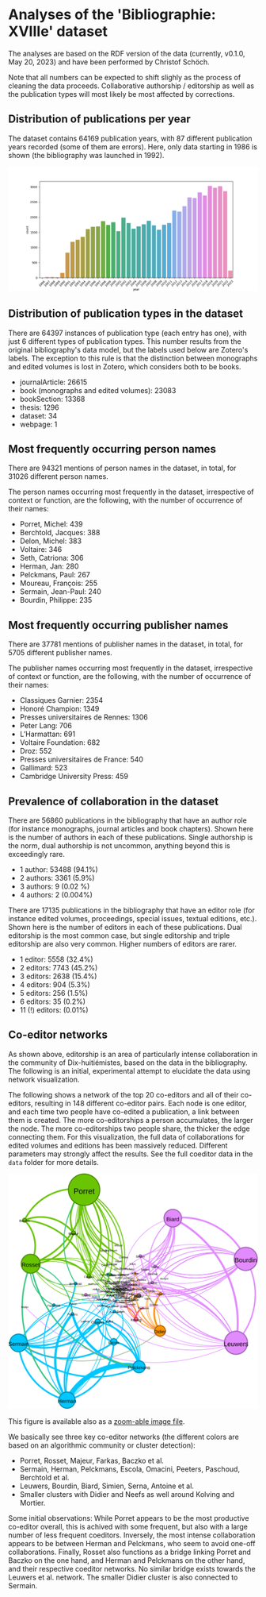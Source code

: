 # Analyses of the 'Bibliographie: XVIIIe' dataset 

The analyses are based on the RDF version of the data (currently, v0.1.0, May 20, 2023) and have been performed by Christof Schöch. 

Note that all numbers can be expected to shift slighly as the process of cleaning the data proceeds. Collaborative authorship / editorship as well as the publication types will most likely be most affected by corrections. 


## Distribution of publications per year 

The dataset contains 64169 publication years, with 87 different publication years recorded (some of them are errors). Here, only data starting in 1986 is shown (the bibliography was launched in 1992). 

![](/analysis/figures/pubyear_counts.png)


## Distribution of publication types in the dataset

There are 64397 instances of publication type (each entry has one), with just 6 different types of publication types. This number results from the original bibliography's data model, but the labels used below are Zotero's labels. The exception to this rule is that the distinction between monographs and edited volumes is lost in Zotero, which considers both to be books.  

- journalArticle: 26615
- book (monographs and edited volumes): 23083
- bookSection: 13368
- thesis: 1296
- dataset: 34
- webpage: 1


## Most frequently occurring person names 

There are 94321 mentions of person names in the dataset, in total, for 31026 different person names. 

The person names occurring most frequently in the dataset, irrespective of context or function, are the following, with the number of occurrence of their names: 

- Porret, Michel: 439
- Berchtold, Jacques: 388
- Delon, Michel: 383
- Voltaire: 346
- Seth, Catriona: 306
- Herman, Jan: 280
- Pelckmans, Paul: 267
- Moureau, François: 255
- Sermain, Jean-Paul: 240
- Bourdin, Philippe: 235


## Most frequently occurring publisher names

There are 37781 mentions of publisher names in the dataset, in total, for 5705 different publisher names. 

The publisher names occurring most frequently in the dataset, irrespective of context or function, are the following, with the number of occurrence of their names: 

- Classiques Garnier: 2354
- Honoré Champion: 1349
- Presses universitaires de Rennes: 1306
- Peter Lang: 706
- L’Harmattan: 691
- Voltaire Foundation: 682
- Droz: 552
- Presses universitaires de France: 540
- Gallimard: 523
- Cambridge University Press: 459


## Prevalence of collaboration in the dataset 

There are 56860 publications in the bibliography that have an author role (for instance monographs, journal articles and book chapters). Shown here is the number of authors in each of these publications. Single authorship is the norm, dual authorship is not uncommon, anything beyond this is exceedingly rare. 

- 1 author: 53488 (94.1%)
- 2 authors: 3361 (5.9%)
- 3 authors: 9 (0.02 %)
- 4 authors: 2 (0.004%)

There are 17135 publications in the bibliography that have an editor role (for instance edited volumes, proceedings, special issues, textual editions, etc.). Shown here is the number of editors in each of these publications. Dual editorship is the most common case, but single editorship and triple editorship are also very common. Higher numbers of editors are rarer. 

- 1 editor: 5558 (32.4%)
- 2 editors: 7743 (45.2%)
- 3 editors: 2638 (15.4%)
- 4 editors: 904 (5.3%)
- 5 editors: 256 (1.5%)
- 6 editors: 35 (0.2%)
- 11 (!) editors: (0.01%)


## Co-editor networks 

As shown above, editorship is an area of particularly intense collaboration in the community of Dix-huitiémistes, based on the data in the bibliography. The following is an initial, experimental attempt to elucidate the data using network visualization. 

The following shows a network of the top 20 co-editors and all of their co-editors, resulting in 148 different co-editor pairs. Each node is one editor, and each time two people have co-edited a publication, a link between them is created. The more co-editorships a person accumulates, the larger the node. The more co-editorships two people share, the thicker the edge connecting them. For this visualization, the full data of collaborations for edited volumes and editions has been massively reduced. Different parameters may strongly affect the results. See the full coeditor data in the `data` folder for more details.  

![Network showing the top 20 co-editors and all of their co-editors, created using Gephi.](figures/coeditors_top2.svg)

This figure is available also as a [zoom-able image file](https://raw.githubusercontent.com/christofs/bibliographie18/main/analysis/figures/coeditors_top2.svg).  

We basically see three key co-editor networks (the different colors are based on an algorithmic community or cluster detection): 

- Porret, Rosset, Majeur, Farkas, Baczko et al. 
- Sermain, Herman, Pelckmans, Escola, Omacini, Peeters, Paschoud, Berchtold et al. 
- Leuwers, Bourdin, Biard, Simien, Serna, Antoine et al. 
- Smaller clusters with Didier and Neefs as well around Kolving and Mortier. 

Some initial observations: While Porret appears to be the most productive co-editor overall, this is achived with some frequent, but also with a large number of less frequent coeditors. Inversely, the most intense collaboration appears to be between Herman and Pelckmans, who seem to avoid one-off collaborations. Finally, Rosset also functions as a bridge linking Porret and Baczko on the one hand, and Herman and Pelckmans on the other hand, and their respective coeditor networks. No similar bridge exists towards the Leuwers et al. network. The smaller Didier cluster is also connected to Sermain.  

